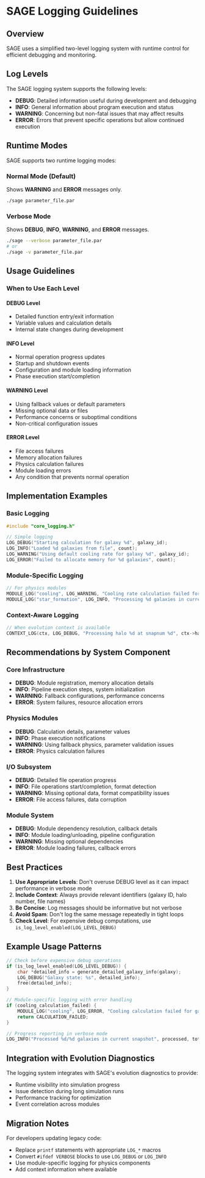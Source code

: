 # SAGE Logging Guidelines

## Overview

SAGE uses a simplified two-level logging system with runtime control for efficient debugging and monitoring.

## Log Levels

The SAGE logging system supports the following levels:

- **DEBUG**: Detailed information useful during development and debugging
- **INFO**: General information about program execution and status
- **WARNING**: Concerning but non-fatal issues that may affect results
- **ERROR**: Errors that prevent specific operations but allow continued execution

## Runtime Modes

SAGE supports two runtime logging modes:

### Normal Mode (Default)
Shows **WARNING** and **ERROR** messages only.
```bash
./sage parameter_file.par
```

### Verbose Mode
Shows **DEBUG**, **INFO**, **WARNING**, and **ERROR** messages.
```bash
./sage --verbose parameter_file.par
# or
./sage -v parameter_file.par
```

## Usage Guidelines

### When to Use Each Level

#### DEBUG Level
- Detailed function entry/exit information
- Variable values and calculation details
- Internal state changes during development

#### INFO Level  
- Normal operation progress updates
- Startup and shutdown events
- Configuration and module loading information
- Phase execution start/completion

#### WARNING Level
- Using fallback values or default parameters
- Missing optional data or files
- Performance concerns or suboptimal conditions
- Non-critical configuration issues

#### ERROR Level
- File access failures
- Memory allocation failures
- Physics calculation failures
- Module loading errors
- Any condition that prevents normal operation

## Implementation Examples

### Basic Logging
```c
#include "core_logging.h"

// Simple logging
LOG_DEBUG("Starting calculation for galaxy %d", galaxy_id);
LOG_INFO("Loaded %d galaxies from file", count);
LOG_WARNING("Using default cooling rate for galaxy %d", galaxy_id);
LOG_ERROR("Failed to allocate memory for %d galaxies", count);
```

### Module-Specific Logging
```c
// For physics modules
MODULE_LOG("cooling", LOG_WARNING, "Cooling rate calculation failed for galaxy %d, using default", galaxy_id);
MODULE_LOG("star_formation", LOG_INFO, "Processing %d galaxies in current step", galaxy_count);
```

### Context-Aware Logging
```c
// When evolution context is available
CONTEXT_LOG(ctx, LOG_DEBUG, "Processing halo %d at snapnum %d", ctx->halo_nr, ctx->halo_snapnum);
```

## Recommendations by System Component

### Core Infrastructure
- **DEBUG**: Module registration, memory allocation details
- **INFO**: Pipeline execution steps, system initialization
- **WARNING**: Fallback configurations, performance concerns
- **ERROR**: System failures, resource allocation errors

### Physics Modules
- **DEBUG**: Calculation details, parameter values
- **INFO**: Phase execution notifications
- **WARNING**: Using fallback physics, parameter validation issues
- **ERROR**: Physics calculation failures

### I/O Subsystem
- **DEBUG**: Detailed file operation progress
- **INFO**: File operations start/completion, format detection
- **WARNING**: Missing optional data, format compatibility issues
- **ERROR**: File access failures, data corruption

### Module System
- **DEBUG**: Module dependency resolution, callback details
- **INFO**: Module loading/unloading, pipeline configuration
- **WARNING**: Missing optional dependencies
- **ERROR**: Module loading failures, callback errors

## Best Practices

1. **Use Appropriate Levels**: Don't overuse DEBUG level as it can impact performance in verbose mode
2. **Include Context**: Always provide relevant identifiers (galaxy ID, halo number, file names)
3. **Be Concise**: Log messages should be informative but not verbose
4. **Avoid Spam**: Don't log the same message repeatedly in tight loops
5. **Check Level**: For expensive debug computations, use `is_log_level_enabled(LOG_LEVEL_DEBUG)`

## Example Usage Patterns

```c
// Check before expensive debug operations
if (is_log_level_enabled(LOG_LEVEL_DEBUG)) {
    char *detailed_info = generate_detailed_galaxy_info(galaxy);
    LOG_DEBUG("Galaxy state: %s", detailed_info);
    free(detailed_info);
}

// Module-specific logging with error handling
if (cooling_calculation_failed) {
    MODULE_LOG("cooling", LOG_ERROR, "Cooling calculation failed for galaxy %d", galaxy->ID);
    return CALCULATION_FAILED;
}

// Progress reporting in verbose mode
LOG_INFO("Processed %d/%d galaxies in current snapshot", processed, total);
```

## Integration with Evolution Diagnostics

The logging system integrates with SAGE's evolution diagnostics to provide:

- Runtime visibility into simulation progress
- Issue detection during long simulation runs  
- Performance tracking for optimization
- Event correlation across modules

## Migration Notes

For developers updating legacy code:

- Replace `printf` statements with appropriate `LOG_*` macros
- Convert `#ifdef VERBOSE` blocks to use `LOG_DEBUG` or `LOG_INFO`
- Use module-specific logging for physics components
- Add context information where available